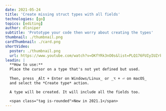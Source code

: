 ```yaml
---
date: 2021-05-24
title: 'Create missing struct types with all fields'
technologies: [go]
topics: [editing]
author: dlsniper
subtitle: 'Prototype your code then worry about creating the types'
thumbnail: ./thumbnail.png
cardThumbnail: ./card.png
shortVideo:
  poster: ./thumbnail.png
  url: https://www.youtube.com/watch?v=OKfYRk3nO0s&list=PLQ176FUIyIUZrbrlz4AY1V8VzBJKZyVlW&index=39
leadin: |
  **How to use:**
  Place the cursor on a type that's not yet defined but used.
  
  Then, press _Alt + Enter on Windows/Linux_ or _⌥ + ⏎ on macOS_
  and select the *Create type* action.

  A type will be created. It will include all the fields too.

  <span class="tag is-rounded">New in 2021.1</span>
---
```

